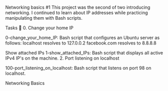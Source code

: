 Networking basics #1 This project was the second of two introducing networking. I continued to learn about IP addresses while practicing manipulating them with Bash scripts.

Tasks 📃 0. Change your home IP

0-change_your_home_IP: Bash script that configures an Ubuntu server as follows: localhost resolves to 127.0.0.2 facebook.com resolves to 8.8.8.8

Show attached IPs
1-show_attached_IPs: Bash script that displays all active IPv4 IP's on the machine. 2. Port listening on localhost

100-port_listening_on_localhost: Bash script that listens on port 98 on localhost.

Networking Basics
